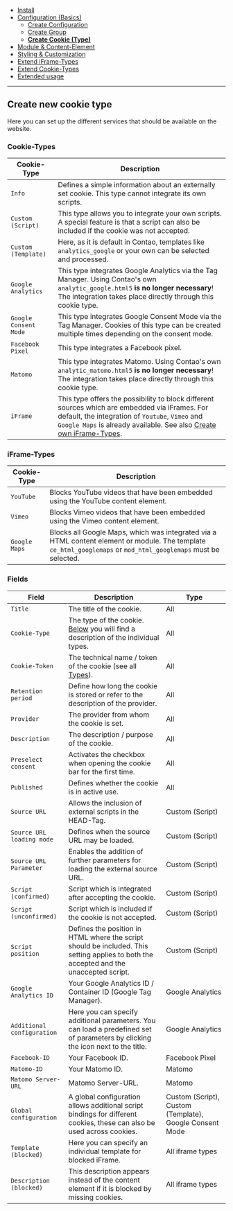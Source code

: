 - [Install](INSTALL.md)
- [Configuration (Basics)](BASICS.md)
    - [Create Configuration](CONFIGURATION.md)
    - [Create Group](GROUP.md)
    - [**Create Cookie (Type)**](COOKIE.md)
- [Module & Content-Element](MOD_CE.md)
- [Styling & Customization](CUSTOMIZATION.md)
- [Extend iFrame-Types](EXTEND_IFRAME.md)
- [Extend Cookie-Types](EXTEND_TYPE.md)
- [Extended usage](EXTENDED_USAGE.md)

---

## Create new cookie type
Here you can set up the different services that should be available on the website.

### Cookie-Types
Cookie-Type | Description
---------- | -----------
`Info` | Defines a simple information about an externally set cookie. This type cannot integrate its own scripts.
`Custom (Script)` | This type allows you to integrate your own scripts. A special feature is that a script can also be included if the cookie was not accepted.
`Custom (Template)` | Here, as it is default in Contao, templates like `analytics_google` or your own can be selected and processed.
`Google Analytics` | This type integrates Google Analytics via the Tag Manager. Using Contao's own `analytic_google.html5` __is no longer necessary__! The integration takes place directly through this cookie type.
`Google Consent Mode` | This type integrates Google Consent Mode via the Tag Manager. Cookies of this type can be created multiple times depending on the consent mode.
`Facebook Pixel` | This type integrates a Facebook pixel.
`Matomo` | This type integrates Matomo. Using Contao's own `analytic_matomo.html5` __is no longer necessary__! The integration takes place directly through this cookie type.
`iFrame` | This type offers the possibility to block different sources which are embedded via iFrames. For default, the integration of `Youtube`, `Vimeo` and `Google Maps` is already available. See also [Create own iFrame-Types](EXTEND_IFRAME.md).

### iFrame-Types
Cookie-Type | Description
---------- | -----------
`YouTube` | Blocks YouTube videos that have been embedded using the YouTube content element.
`Vimeo` | Blocks Vimeo videos that have been embedded using the Vimeo content element.
`Google Maps` | Blocks all Google Maps, which was integrated via a HTML content element or module. The template `ce_html_googlemaps` or `mod_html_googlemaps` must be selected.

### Fields
Field | Description | Type
---------- | ----------- | -----------
`Title` | The title of the cookie. | All
`Cookie-Type` | The type of the cookie. [Below](CONFIGURATION.md#types) you will find a description of the individual types. | All
`Cookie-Token` | The technical name / token of the cookie (see all [Types](CONFIGURATION.md#types)). | All
`Retention period` | Define how long the cookie is stored or refer to the description of the provider. | All
`Provider` | The provider from whom the cookie is set. | All
`Description` | The description / purpose of the cookie. | All
`Preselect consent` | Activates the checkbox when opening the cookie bar for the first time. | All
`Published` | Defines whether the cookie is in active use. | All
`Source URL` | Allows the inclusion of external scripts in the HEAD-Tag. | Custom (Script)
`Source URL loading mode` | Defines when the source URL may be loaded. | Custom (Script)
`Source URL Parameter` | Enables the addition of further parameters for loading the external source URL. | Custom (Script)
`Script (confirmed)` | Script which is integrated after accepting the cookie. | Custom (Script)
`Script (unconfirmed)` | Script which is included if the cookie is not accepted. | Custom (Script)
`Script position` | Defines the position in HTML where the script should be included. This setting applies to both the accepted and the unaccepted script. | Custom (Script)
`Google Analytics ID` | Your Google Analytics ID / Container ID (Google Tag Manager). | Google Analytics
`Additional configuration` | Here you can specify additional parameters. You can load a predefined set of parameters by clicking the icon next to the title. | Google Analytics
`Facebook-ID` | Your Facebook ID. | Facebook Pixel
`Matomo-ID` | Your Matomo ID. | Matomo
`Matomo Server-URL` | Matomo Server-URL. | Matomo
`Global configuration` | A global configuration allows additional script bindings for different cookies, these can also be used across cookies. | Custom (Script), Custom (Template), Google Consent Mode
`Template (blocked)` | Here you can specify an individual template for blocked iFrame. | All iframe types
`Description (blocked)` | This description appears instead of the content element if it is blocked by missing cookies. | All iframe types
